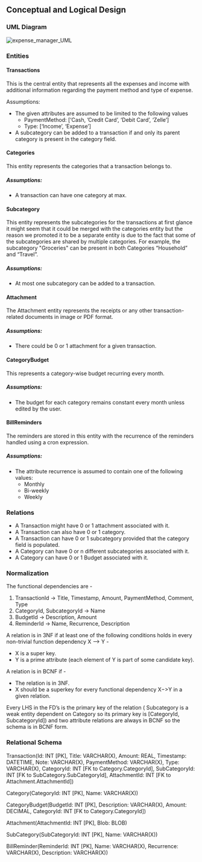 ## Conceptual and Logical Design

### UML Diagram
![expense_manager_UML](https://github.com/cs411-alawini/sp24-cs411-team051-OneOOne/assets/42375666/4e3c8435-53e0-4bf5-b42c-eeaaac67c2af)

### Entities

#### Transactions
  This is the central entity that represents all the expenses and income with additional information regarding the payment method and type of expense.
  
  Assumptions:
  - The given attributes are assumed to be limited to the following values
      - PaymentMethod: [‘Cash, ’Credit Card’, ‘Debit Card’, ‘Zelle’]
      - Type: [‘Income’, ‘Expense’]
  - A subcategory can be added to a transaction if and only its parent category is present in the category field.






#### Categories
This entity represents the categories that a transaction belongs to.

  ##### Assumptions:
  - A transaction can have one category at max.


#### Subcategory
This entity represents the subcategories for the transactions at first glance it might seem that it could be merged with the categories entity but the reason we promoted it to be a separate entity is due to the fact that some of the subcategories are shared by multiple categories. For example, the subcategory "Groceries" can be present in both Categories “Household” and “Travel”.

  ##### Assumptions:
  - At most one subcategory can be added to a transaction.

#### Attachment
The Attachment entity represents the receipts or any other transaction-related documents in image or PDF format.

  ##### Assumptions:
  - There could be 0 or 1 attachment for a given transaction.

#### CategoryBudget
This represents a category-wise budget recurring every month.

  ##### Assumptions:
  - The budget for each category remains constant every month unless edited by the user. 

#### BillReminders
The reminders are stored in this entity with the recurrence of the reminders handled using a cron expression.

  ##### Assumptions:
  - The attribute recurrence is assumed to contain one of the following values:
    - Monthly
    - Bi-weekly
    - Weekly
	

### Relations

- A Transaction might have 0 or 1 attachment associated with it.
- A Transaction can also have 0 or 1 category.
- A Transaction can have 0 or 1 subcategory provided that the category field is populated.
- A Category can have 0 or n different subcategories associated with it.
- A Category can have 0 or 1 Budget associated with it.



### Normalization
The functional dependencies are -
1. TransactionId -> Title, Timestamp, Amount,  PaymentMethod, Comment, Type
2. CategoryId, SubcategoryId -> Name
3. BudgetId -> Description, Amount
4. ReminderId -> Name, Recurrence, Description

A relation is in 3NF if at least one of the following conditions holds in every non-trivial function dependency X –> Y -
* X is a super key.
* Y is a prime attribute (each element of Y is part of some candidate key).

A relation is in BCNF if -
* The relation is in 3NF.
* X should be a superkey for every functional dependency X−>Y in a given relation. 

Every LHS in the FD’s is the primary key of the relation ( Subcategory is a weak entity dependent on Category so its primary key is [CategoryId, SubcategoryId]) and two attribute relations are always in BCNF so the schema is in BCNF form.


### Relational Schema 
Transaction(Id: INT [PK],
Title: VARCHAR(X),
Amount: REAL,
Timestamp: DATETIME,
Note: VARCHAR(X),
PaymentMethod: VARCHAR(X),
Type: VARCHAR(X),
CategoryId: INT [FK to Category.CategoryId],
SubCategoryId: INT [FK to SubCategory.SubCategoryId],
AttachmentId: INT [FK to Attachment.AttachmentId])

Category(CategoryId: INT [PK], Name: VARCHAR(X))

CategoryBudget(BudgetId: INT [PK],
Description: VARCHAR(X),
Amount: DECIMAL,
CategoryId: INT [FK to Category.CategoryId])

Attachment(AttachmentId: INT [PK], Blob: BLOB)

SubCategory(SubCategoryId: INT [PK], Name: VARCHAR(X))


BillReminder(ReminderId: INT [PK],
Name: VARCHAR(X),
Recurrence: VARCHAR(X),
Description: VARCHAR(X))

